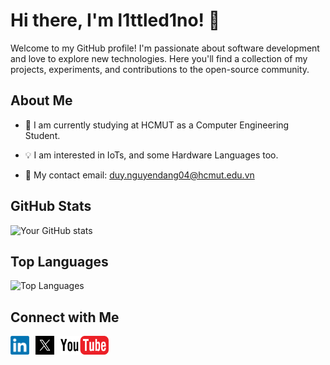 # Hi there, I'm l1ttled1no! 👋

Welcome to my GitHub profile! I'm passionate about software development and love to explore new technologies. Here you'll find a collection of my projects, experiments, and contributions to the open-source community.

## About Me
- 🏫 I am currently studying at HCMUT as a Computer Engineering Student. 

- 💡 I am interested in IoTs, and some Hardware Languages too. 

- 📧 My contact email: duy.nguyendang04@hcmut.edu.vn


## GitHub Stats
![Your GitHub stats](https://github-readme-stats.vercel.app/api?username=l1ttled1no&show_icons=true&theme=dracula&hide_rank=true)

## Top Languages
![Top Languages](https://github-readme-stats.vercel.app/api/top-langs/?username=l1ttled1no&layout=compact&theme=radical)

## Connect with Me
<div style="display: flex; gap: 10px;">
  <a href="https://www.linkedin.com/in/l1ttled1no">
    <img src="./img/LinkedIn_logo_initials.png" alt="LinkedIn" width="30" height="30">
  </a>
  <a href="https://www.x.com/l1ttled1no">
    <img src="./img/x.png" alt="X" width="" height="30">
  </a> 
<a href="https://www.youtube.com/l1ttled1no">
    <img src="./img/youtube-logo-png-transparent.png" alt="X" width="" height="30">
  </a>
</div>
<!-- - [Personal Website](https://yourwebsite.com) -->
